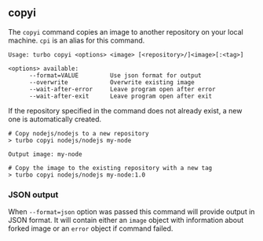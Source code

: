## copyi

The `copyi` command copies an image to another repository on your local machine. `cpi` is an alias for this command.

```
Usage: turbo copyi <options> <image> [<repository>/]<image>[:<tag>]

<options> available:
      --format=VALUE         Use json format for output
      --overwrite            Overwrite existing image
      --wait-after-error     Leave program open after error
      --wait-after-exit      Leave program open after exit
```

If the repository specified in the command does not already exist, a new one is automatically created.  

```
# Copy nodejs/nodejs to a new repository
> turbo copyi nodejs/nodejs my-node

Output image: my-node

# Copy the image to the existing repository with a new tag
> turbo copyi nodejs/nodejs my-node:1.0
```

### JSON output

When `--format=json` option was passed this command will provide output in JSON format. It will contain either an `image` object with information about forked image or an `error` object if command failed.